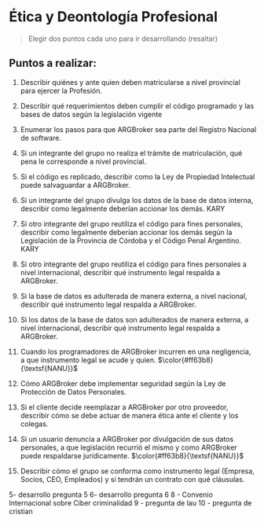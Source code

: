 # Ética y Deontología Profesional
> Elegir dos puntos cada uno para ir desarrollando (resaltar)
## Puntos a realizar:

1. Describir quiénes y ante quien deben matricularse a nivel provincial para ejercer la Profesión.

2. Describir qué requerimientos deben cumplir el código programado y las bases de datos según la legislación vigente

3. Enumerar los pasos para que ARGBroker sea parte del Registro Nacional de software.

4. Si un integrante del grupo no realiza el trámite de matriculación, qué pena le corresponde a nivel provincial.

5. Si el código es replicado, describir como la Ley de Propiedad Intelectual puede salvaguardar a ARGBroker.

6. Si un integrante del grupo divulga los datos de la base de datos interna, describir como legalmente deberían accionar los demás. KARY

7. Si otro integrante del grupo reutiliza el código para fines personales, describir como legalmente deberían accionar los demás según la Legislación de la Provincia de Córdoba y el Código Penal Argentino. KARY

8. Si otro integrante del grupo reutiliza el código para fines personales a nivel internacional, describir qué instrumento legal respalda a ARGBroker.

9. Si la base de datos es adulterada de manera externa, a nivel nacional, describir qué instrumento legal respalda a ARGBroker.

10. Si los datos de la base de datos son adulterados de manera externa, a nivel internacional, describir qué instrumento legal respalda a ARGBroker.

11. Cuando los programadores de ARGBroker incurren en una negligencia, a que instrumento legal se acude y quien. $\color{#ff63b8}{\textsf{NANU}}$

12. Cómo ARGBroker debe implementar seguridad según la Ley de Protección de Datos Personales.

13. Si el cliente decide reemplazar a ARGBroker por otro proveedor, describir cómo se debe actuar de manera ética ante el cliente y los colegas.

14. Si un usuario denuncia a ARGBroker por divulgación de sus datos personales, a que legislación recurrió el mismo y como ARGBroker puede respaldarse jurídicamente. $\color{#ff63b8}{\textsf{NANU}}$

15. Describir cómo el grupo se conforma como instrumento legal (Empresa, Socios, CEO,
Empleados) y si tendrán un contrato con qué cláusulas.



5- desarrollo pregunta 5
6- desarrollo pregunta 6 
8 -  Convenio Internacional sobre Ciber criminalidad
9 - pregunta de lau
10 - pregunta de cristian 